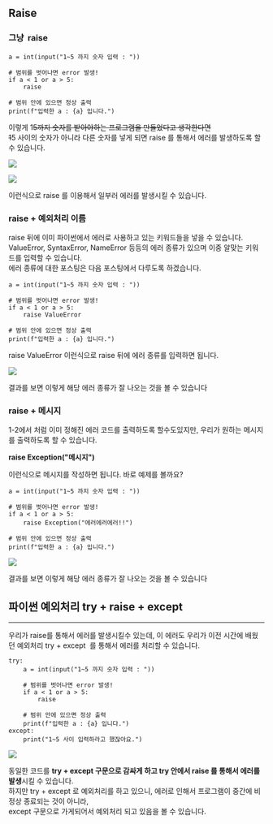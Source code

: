 ## Raise

### **그냥  raise**

```
a = int(input("1~5 까지 숫자 입력 : "))

# 범위를 벗어나면 error 발생!
if a < 1 or a > 5:
    raise

# 범위 안에 있으면 정상 출력
print(f"입력한 a : {a} 입니다.")
```

이렇게 1~~5까지 숫자를 받아야하는 프로그램을 만들었다고 생각한다면  
1~~5 사이의 숫자가 아니라 다른 숫자를 넣게 되면 raise 를 통해서 에러를 발생하도록 할 수 있습니다.

![](https://blog.kakaocdn.net/dn/bz2fCz/btq8lEJeMC2/2oC7bbPSfOEKaERmOzk9Uk/img.png)

![](https://blog.kakaocdn.net/dn/pclqN/btq8lDQ7HPL/SjLlh1fHadHwIH2OqjKUVk/img.png)

이런식으로 raise 를 이용해서 일부러 에러를 발생시킬 수 있습니다.

### **raise + 예외처리 이름**

raise 뒤에 이미 파이썬에서 에러로 사용하고 있는 키워드들을 넣을 수 있습니다.  
ValueError, SyntaxError, NameError 등등의 에러 종류가 있으며 이중 알맞는 키워드를 입력할 수 있습니다.   
에러 종류에 대한 포스팅은 다음 포스팅에서 다루도록 하겠습니다.

```
a = int(input("1~5 까지 숫자 입력 : "))

# 범위를 벗어나면 error 발생!
if a < 1 or a > 5:
    raise ValueError

# 범위 안에 있으면 정상 출력
print(f"입력한 a : {a} 입니다.")
```

raise ValueError 이런식으로 raise 뒤에 에러 종류를 입력하면 됩니다.

![](https://blog.kakaocdn.net/dn/buEInR/btq8ojX8A1p/HGaiXGlvY6zaFwXL0lofVk/img.png)

결과를 보면 이렇게 해당 에러 종류가 잘 나오는 것을 볼 수 있습니다

### **raise + 메시지**

1-2에서 처럼 이미 정해진 에러 코드를 출력하도록 할수도있지만, 우리가 원하는 메시지를 출력하도록 할 수 있습니다.

**raise Exception("메시지")**

이런식으로 메시지를 작성하면 됩니다. 바로 예제를 볼까요?

```
a = int(input("1~5 까지 숫자 입력 : "))

# 범위를 벗어나면 error 발생!
if a < 1 or a > 5:
    raise Exception("에러에러에러!!")

# 범위 안에 있으면 정상 출력
print(f"입력한 a : {a} 입니다.")
```

![](https://blog.kakaocdn.net/dn/bagJEB/btq8mVwFZWL/crnN2HAuddTgg8m9JuMGTK/img.png)

결과를 보면 이렇게 해당 에러 종류가 잘 나오는 것을 볼 수 있습니다

## **파이썬 예외처리 try + raise + except**

---

우리가 raise를 통해서 에러를 발생시킬수 있는데, 이 에러도 우리가 이전 시간에 배웠던 예외처리 try + except  를 통해서 에러를 처리할 수 있습니다.

```
try:
    a = int(input("1~5 까지 숫자 입력 : "))

    # 범위를 벗어나면 error 발생!
    if a < 1 or a > 5:
        raise

    # 범위 안에 있으면 정상 출력
    print(f"입력한 a : {a} 입니다.")
except:
    print("1~5 사이 입력하라고 했잖아요.")
```

![](https://blog.kakaocdn.net/dn/cC4Nrb/btq8lw5kYnQ/mRP6dLQLZ9ze8ixFvEvzz0/img.png)

동일한 코드를 **try + except 구문으로 감싸게 하고 try 안에서 raise 를 통해서 에러를 발생**시킬 수 있습니다.  
하지만 try + except 로 예외처리를 하고 있으니, 에러로 인해서 프로그램이 중간에 비정상 종료되는 것이 아니라,  
except 구문으로 가게되어서 예외처리 되고 있음을 볼 수 있습니다.
